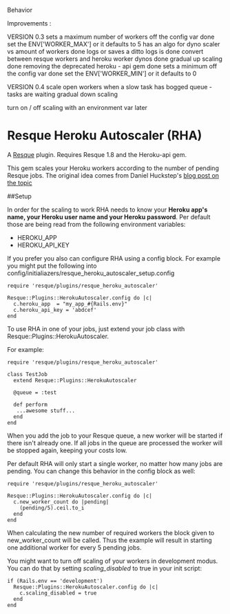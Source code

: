 Behavior

Improvements :

VERSION 0.3
sets a maximum number of workers off the config var
  done set the ENV['WORKER_MAX'] or it defaults to 5
has an algo for dyno scaler vs amount of workers
  done
logs or saves a ditto
  logs is done
convert between resque workers and heroku worker dynos
  done
gradual up scaling
  done
removing the deprecated heroku - api gem
  done
sets a minimum off the config var
  done set the ENV['WORKER_MIN'] or it defaults to 0


VERSION 0.4
scale open workers when a slow task has bogged queue - tasks are waiting
gradual down scaling

turn on / off scaling with an environment var
  later





Resque Heroku Autoscaler (RHA)
=======================

A [Resque][rq] plugin. Requires Resque 1.8 and the Heroku-api gem.

This gem scales your Heroku workers according to the number of pending Resque jobs. The original idea comes from Daniel Huckstep's [blog post on the topic][dh]


##Setup

In order for the scaling to work RHA needs to know your **Heroku app's name, your Heroku user name and your Heroku password**. Per default those are being read from the following environment variables:

- HEROKU_APP
- HEROKU_API_KEY

If you prefer you also can configure RHA using a config block. For example you might put the following into config/initialiazers/resque_heroku_autoscaler_setup.config

    require 'resque/plugins/resque_heroku_autoscaler'

    Resque::Plugins::HerokuAutoscaler.config do |c|
      c.heroku_app  = "my_app_#{Rails.env}"
      c.heroku_api_key = 'abdcef'
    end


To use RHA in one of your jobs, just extend your job class with Resque::Plugins::HerokuAutoscaler.

For example:

    require 'resque/plugins/resque_heroku_autoscaler'

    class TestJob
      extend Resque::Plugins::HerokuAutoscaler

      @queue = :test

      def perform
       ...awesome stuff...
      end
    end

When you add the job to your Resque queue, a new worker will be started if there isn't already one. If all jobs in the queue are processed the worker will be stopped again, keeping your costs low.

Per default RHA will only start a single worker, no matter how many jobs are pending. You can change this behavior in the config block as well:

    require 'resque/plugins/resque_heroku_autoscaler'

    Resque::Plugins::HerokuAutoscaler.config do |c|
      c.new_worker_count do |pending|
        (pending/5).ceil.to_i
      end
    end

When calculating the new number of required workers the block given to new_worker_count will be called. Thus the example will result in starting one additional worker for every 5 pending jobs.

You might want to turn off scaling of your workers in development modus. You can do that by setting _scaling_disabled_ to true in your init script:

    if (Rails.env == 'development')
      Resque::Plugins::HerokuAutoscaler.config do |c|
        c.scaling_disabled = true
      end
    end



[dh]: http://blog.darkhax.com/2010/07/30/auto-scale-your-resque-workers-on-heroku
[rq]: http://github.com/defunkt/resque
